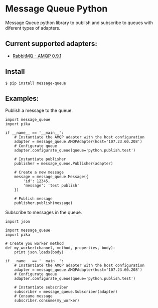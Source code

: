 # Message Queue Python

Message Queue python library to publish and subscribe to queues with diferent types of adapters.


## Current supported adapters:
  - [RabbitMQ - AMQP 0.9.1](https://www.rabbitmq.com/tutorials/amqp-concepts.html)


## Install

```
$ pip install message-queue
```


## Examples:

Publish a message to the queue.

```
import message_queue
import pika

if __name__ == '__main__':
    # Instantiate the AMQP adapter with the host configuration
    adapter = message_queue.AMQPAdapter(host='107.23.60.208')
    # Configurate queue
    adapter.configurate_queue(queue='python.publish.test')

    # Instantiate publisher
    publisher = message_queue.Publisher(adapter)

    # Create a new message
    message = message_queue.Message({
        'id': 12345,
        'message': 'test publish'
    })

    # Publish message
    publisher.publish(message)
```

Subscribe to messages in the queue.

```
import json

import message_queue
import pika

# Create you worker method
def my_worker(channel, method, properties, body):
    print json.loads(body)

if __name__ == '__main__':
    # Instantiate the AMQP adapter with the host configuration
    adapter = message_queue.AMQPAdapter(host='107.23.60.208')
    # Configurate queue
    adapter.configurate_queue(queue='python.publish.test')

    # Instantiate subscriber
    subscriber = message_queue.Subscriber(adapter)
    # Consume message
    subscriber.consume(my_worker)
```

